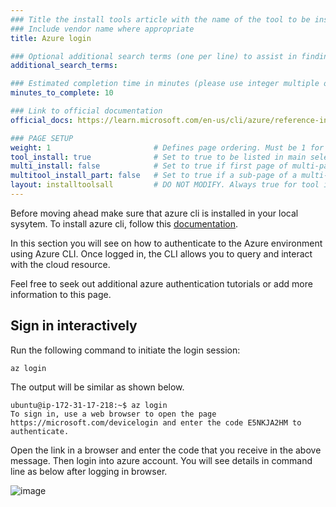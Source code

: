 ```yaml
---
### Title the install tools article with the name of the tool to be installed
### Include vendor name where appropriate
title: Azure login

### Optional additional search terms (one per line) to assist in finding the article
additional_search_terms:

### Estimated completion time in minutes (please use integer multiple of 5)
minutes_to_complete: 10

### Link to official documentation
official_docs: https://learn.microsoft.com/en-us/cli/azure/reference-index?view=azure-cli-latest#az-login

### PAGE SETUP
weight: 1                       # Defines page ordering. Must be 1 for first (or only) page.
tool_install: true              # Set to true to be listed in main selection page, else false
multi_install: false            # Set to true if first page of multi-page article, else false
multitool_install_part: false   # Set to true if a sub-page of a multi-page article, else false
layout: installtoolsall         # DO NOT MODIFY. Always true for tool install articles
---
```


Before moving ahead make sure that azure cli is installed in your local sysytem. To install azure cli, follow this [documentation](/install-guides/azure-cli).

In this section you will see on how to authenticate to the Azure environment using Azure CLI. Once logged in, the CLI allows you to query and interact with the cloud resource.

Feel free to seek out additional azure authentication tutorials or add more information to this page. 

## Sign in interactively
 
Run the following command to initiate the login session:

```console
az login
```

The output will be similar as shown below.

```output
ubuntu@ip-172-31-17-218:~$ az login
To sign in, use a web browser to open the page https://microsoft.com/devicelogin and enter the code E5NKJA2HM to authenticate.
```

Open the link in a browser and enter the code that you receive in the above message. Then login into azure account. You will see details in command line as below after logging in browser.

![image](https://user-images.githubusercontent.com/42368140/197953418-ddb9cd41-72b9-4a97-88f1-1f490644f36b.PNG)
